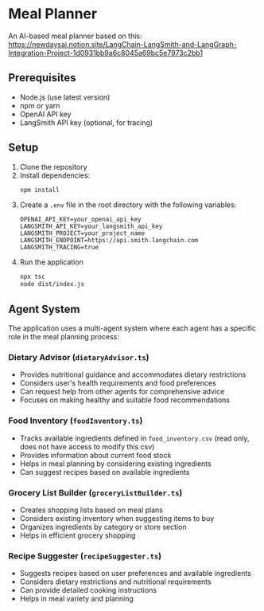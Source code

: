 # Meal Planner

An AI-based meal planner based on this: https://newdaysai.notion.site/LangChain-LangSmith-and-LangGraph-Integration-Project-1d0931bb9a6c8045a69bc5e7973c2bb1

## Prerequisites

- Node.js (use latest version)
- npm or yarn
- OpenAI API key
- LangSmith API key (optional, for tracing)

## Setup

1. Clone the repository
2. Install dependencies:
   ```bash
   npm install
   ```
3. Create a `.env` file in the root directory with the following variables:
   ```
   OPENAI_API_KEY=your_openai_api_key
   LANGSMITH_API_KEY=your_langsmith_api_key
   LANGSMITH_PROJECT=your_project_name
   LANGSMITH_ENDPOINT=https://api.smith.langchain.com
   LANGSMITH_TRACING=true
   ```
4. Run the application
   ```bash
   npx tsc
   node dist/index.js
   ```

## Agent System

The application uses a multi-agent system where each agent has a specific role in the meal planning process:

### Dietary Advisor (`dietaryAdvisor.ts`)
- Provides nutritional guidance and accommodates dietary restrictions
- Considers user's health requirements and food preferences
- Can request help from other agents for comprehensive advice
- Focuses on making healthy and suitable food recommendations

### Food Inventory (`foodInventory.ts`)
- Tracks available ingredients defined in `food_inventory.csv` (read only, does not have access to modify this csv)
- Provides information about current food stock
- Helps in meal planning by considering existing ingredients
- Can suggest recipes based on available ingredients

### Grocery List Builder (`groceryListBuilder.ts`)
- Creates shopping lists based on meal plans
- Considers existing inventory when suggesting items to buy
- Organizes ingredients by category or store section
- Helps in efficient grocery shopping

### Recipe Suggester (`recipeSuggester.ts`)
- Suggests recipes based on user preferences and available ingredients
- Considers dietary restrictions and nutritional requirements
- Can provide detailed cooking instructions
- Helps in meal variety and planning